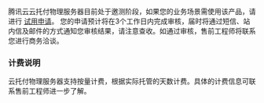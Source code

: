 腾讯云云托付物理服务器目前处于邀测阶段，如果您的业务场景需使用该产品，请进行 [试用申请](https://cloud.tencent.com/apply/p/vv5v6mh5gs)。
您的申请预计将在3个工作日内完成审核，届时将通过短信、站内信及邮件的方式通知您审核结果，请注意查收。如通过审核，售前工程师将联系您进行商务洽谈。

### 计费说明
云托付物理服务器支持按量计费，根据实际托管的天数计费。具体的计费信息可联系售前工程师进一步了解。
